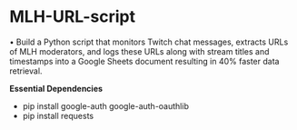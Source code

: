 # MLH-URL-script
•	Build a Python script that monitors Twitch chat messages, extracts URLs of MLH moderators, and logs these URLs along with stream titles and timestamps into a Google Sheets document resulting in 40% faster data retrieval. 

**Essential Dependencies**
  - pip install google-auth google-auth-oauthlib
  - pip install requests


